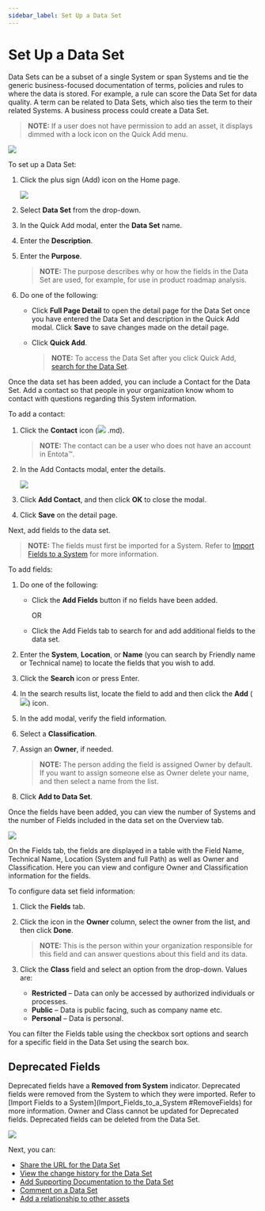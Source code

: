 ```yaml
---
sidebar_label: Set Up a Data Set
---
```


# Set Up a Data Set

Data Sets can be a subset of a single System or span Systems and tie the
generic business-focused documentation of terms, policies and rules to
where the data is stored. For example, a rule can score the Data Set for
data quality. A term can be related to Data Sets, which also ties the
term to their related Systems. A business process could create a Data
Set.

>**NOTE:** If a user does not have permission to add an asset, it
displays dimmed with a lock icon on the Quick Add menu.

![](Resources/Images/DitheredPermissionsIcons.PNG)

To set up a Data Set:

1.  Click the plus sign (Add) icon on the Home page.
    
    ![](Resources/Images/Add_Asset.png)

2.  Select **Data Set** from the drop-down.

3.  In the Quick Add modal, enter the **Data Set** name.

4.  Enter the **Description**.

5.  Enter the **Purpose**.
    
    >**NOTE:** The purpose describes why or how the fields in the Data
    Set are used, for example, for use in product roadmap analysis.

6.  Do one of the following:
    
      - Click **Full Page Detail** to open the detail page for the Data
        Set once you have entered the Data Set and description in the
        Quick Add modal. Click **Save** to save changes made on the
        detail page.
    
      - Click **Quick Add**.
        
        >**NOTE:** To access the Data Set after you click Quick Add,
        [search for the Data Set](Enhanced_Search.md).

Once the data set has been added, you can include a Contact for the Data
Set. Add a contact so that people in your organization know whom to
contact with questions regarding this System information.

To add a contact:

1.  Click the **Contact** icon (![](Resources/Images/sponsors_icon.png)
 .md).
    
    >**NOTE:** The contact can be a user who does not have an account in
    Entota™.

2.  In the Add Contacts modal, enter the details.
    
    ![](Resources/Images/Add_Contact_Data_Set_System.png)

3.  Click **Add Contact**, and then click **OK** to close the modal.

4.  Click **Save** on the detail page.

<span id="AddDataSetFields"></span> Next, add fields to the data set.

>**NOTE:** The fields must first be imported for a System. Refer to
[Import Fields to a System](Import_Fields_to_a_System.md) for
more information.

To add fields:

1.  Do one of the following:
    
      - Click the **Add Fields** button if no fields have been added.
        
        OR
    
    <!-- end list -->
    
      - Click the Add Fields tab to search for and add additional fields
        to the data set.

2.  Enter the **System**, **Location**, or **Name** (you can search by
    Friendly name or Technical name) to locate the fields that you wish
    to add.

3.  Click the **Search** icon or press Enter.

4.  In the search results list, locate the field to add and then click
    the **Add** (![](Resources/Images/Add_Feild_Icon.png)) icon.

5.  In the add modal, verify the field information.

6.  Select a **Classification**.

7.  Assign an **Owner**, if needed.
    
    >**NOTE:** The person adding the field is assigned Owner by default.
    If you want to assign someone else as Owner delete your name, and
    then select a name from the list.

8.  Click **Add to Data Set**.

Once the fields have been added, you can view the number of Systems and
the number of Fields included in the data set on the Overview tab.

![](Resources/Images/Data_Set_Fields_and_System.png)

On the Fields tab, the fields are displayed in a table with the Field
Name, Technical Name, Location (System and full Path) as well as Owner
and Classification. Here you can view and configure Owner and
Classification information for the fields.

To configure data set field information:

1.  Click the **Fields** tab.

2.  Click the icon in the **Owner** column, select the owner from the
    list, and then click **Done**.
    
    >**NOTE:** This is the person within your organization responsible
    for this field and can answer questions about this field and its
    data.

3.  Click the **Class** field and select an option from the drop-down.
    Values are:
    
      - **Restricted** – Data can only be accessed by authorized
        individuals or processes.
      - **Public** – Data is public facing, such as company name etc.
      - **Personal** – Data is personal.

You can filter the Fields table using the checkbox sort options and
search for a specific field in the Data Set using the search box.

## Deprecated Fields

Deprecated fields have a **Removed from System** indicator. Deprecated
fields were removed from the System to which they were imported. Refer
to [Import Fields to a
System](Import_Fields_to_a_System #RemoveFields) for more
information. Owner and Class cannot be updated for Deprecated fields.
Deprecated fields can be deleted from the Data Set.

![](Resources/Images/DataSetDeprecatedFields.png)

Next, you can:

  - [Share the URL for the Data Set](Share_URLs_for_Assets.md)
  - [View the change history for the Data
    Set](View_Change_History_for_Assets.md)
  - [Add Supporting Documentation to the Data
    Set](Add_Supporting_Doc.md)
  - [Comment on a Data Set](Comment_on_an_Asset.md)
  - [Add a relationship to other assets](Relationships.md)
